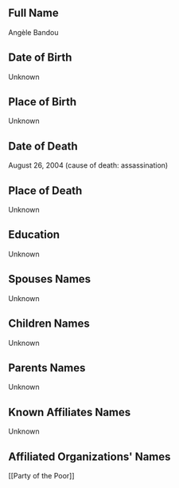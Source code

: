 ## Full Name
Angèle Bandou

## Date of Birth
Unknown

## Place of Birth
Unknown

## Date of Death
August 26, 2004 (cause of death: assassination)

## Place of Death
Unknown

## Education
Unknown

## Spouses Names
Unknown

## Children Names
Unknown

## Parents Names
Unknown

## Known Affiliates Names
Unknown

## Affiliated Organizations' Names
[[Party of the Poor]]


